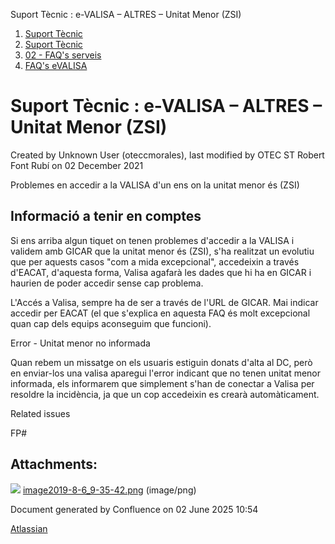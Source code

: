 Suport Tècnic : e-VALISA – ALTRES – Unitat Menor (ZSI)  

1.  [Suport Tècnic](index.md)
2.  [Suport Tècnic](13893782.md)
3.  [02 - FAQ's serveis](26313393.md)
4.  [FAQ's eVALISA](28705569.md)

Suport Tècnic : e-VALISA – ALTRES – Unitat Menor (ZSI)
======================================================

Created by Unknown User (oteccmorales), last modified by OTEC ST Robert Font Rubí on 02 December 2021

Problemes en accedir a la VALISA d'un ens on la unitat menor és (ZSI)

Informació a tenir en comptes
-----------------------------

  

Si ens arriba algun tiquet on tenen problemes d'accedir a la VALISA i validem amb GICAR que la unitat menor és (ZSI), s'ha realitzat un evolutiu que per aquests casos "com a mida excepcional", accedeixin a través d'EACAT, d'aquesta forma, Valisa agafarà les dades que hi ha en GICAR i haurien de poder accedir sense cap problema.

L'Accés a Valisa, sempre ha de ser a través de l'URL de GICAR. Mai indicar accedir per EACAT (el que s'explica en aquesta FAQ és molt excepcional quan cap dels equips aconseguim que funcioni).

Error - Unitat menor no informada

Quan rebem un missatge on els usuaris estiguin donats d'alta al DC, però en enviar-los una valisa aparegui l'error indicant que no tenen unitat menor informada, els informarem que simplement s'han de conectar a Valisa per resoldre la incidència, ja que un cop accedeixin es crearà automàticament.

  

  

Related issues

FP#

Attachments:
------------

![](images/icons/bullet_blue.gif) [image2019-8-6\_9-35-42.png](attachments/30868096/30868097.png) (image/png)  

Document generated by Confluence on 02 June 2025 10:54

[Atlassian](http://www.atlassian.com/)